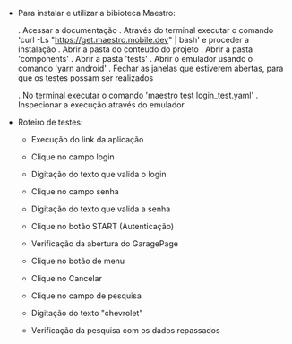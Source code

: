 - Para instalar e utilizar a bibioteca Maestro:

    . Acessar a documentação 
    . Através do terminal executar o comando 'curl -Ls "https://get.maestro.mobile.dev" | bash' e proceder a instalação
    . Abrir a pasta do conteudo do projeto 
    . Abrir a pasta 'components'
    . Abrir a pasta 'tests'
    . Abrir o emulador usando o comando 'yarn android'
    . Fechar as janelas que estiverem abertas, para que os testes possam ser realizados 

    . No terminal executar o comando 'maestro test login_test.yaml'
    . Inspecionar a execução através do emulador 

- Roteiro de testes:

    - Execução do link da aplicação
    - Clique no campo login
    - Digitação do texto que valida o login
    - Clique no campo senha 
    - Digitação do texto que valida a senha
    - Clique no botão START (Autenticação)
    - Verificação da abertura do GaragePage

    - Clique no botão de menu
    - Clique no Cancelar

    - Clique no campo de pesquisa 
    - Digitação do texto "chevrolet"
    - Verificação da pesquisa com os dados repassados